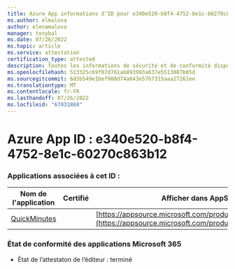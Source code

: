 ```yaml
---
title: Azure App informations d’ID pour e340e520-b8f4-4752-8e1c-60270c863b12
ms.author: elmalova
author: elenamalova
manager: tonybal
ms.date: 07/26/2022
ms.topic: article
ms.service: attestation
certification_type: attested
description: Toutes les informations de sécurité et de conformité disponibles pour e340e520-b8f4-4752-8e1c-60270c863b12.
ms.openlocfilehash: 513325c69f07d761ab893993a637e5513087b05d
ms.sourcegitcommit: 6d3b549e1bef908d74a643e57b7315aaa27261ee
ms.translationtype: MT
ms.contentlocale: fr-FR
ms.lasthandoff: 07/26/2022
ms.locfileid: "67031868"
---
```

# <a name="azure-app-id-e340e520-b8f4-4752-8e1c-60270c863b12"></a>Azure App ID : e340e520-b8f4-4752-8e1c-60270c863b12


### <a name="apps-associated-with-this-id"></a>Applications associées à cet ID :
| **Nom de l'application** | **Certifié** | **Afficher dans AppSource** |
|--------------|---------------|-----------------------|
| [QuickMinutes](../forward/WA200004414.md) |  | [https://appsource.microsoft.com/product/office/WA200004414](https://appsource.microsoft.com/product/office/WA200004414) |

### <a name="microsoft-365-app-compliance-status"></a>État de conformité des applications Microsoft 365
- État de l’attestaton de l’éditeur : terminé
